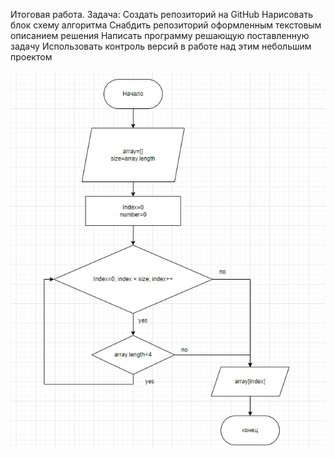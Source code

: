 Итоговая работа. 
Задача:
Создать репозиторий на GitHub
Нарисовать блок схему алгоритма
Снабдить репозиторий оформленным текстовым описанием решения 
Написать программу решающую поставленную задачу 
Использовать контроль версий в работе над этим небольшим проектом

![БлокСхема](Exa1/Безымянный.jpg)

